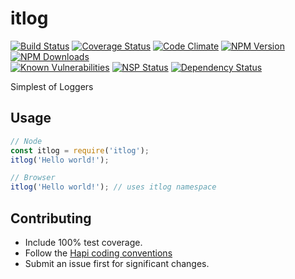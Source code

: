 # itlog
[![Build Status](https://travis-ci.org/genediazjr/itlog.svg?branch=master)](https://travis-ci.org/genediazjr/itlog)
[![Coverage Status](https://coveralls.io/repos/github/genediazjr/itlog/badge.svg?branch=master)](https://coveralls.io/github/genediazjr/itlog?branch=master)
[![Code Climate](https://codeclimate.com/github/genediazjr/itlog/badges/gpa.svg)](https://codeclimate.com/github/genediazjr/itlog)
[![NPM Version](https://badge.fury.io/js/itlog.svg)](https://www.npmjs.com/itlog)
[![NPM Downloads](https://img.shields.io/npm/dt/itlog.svg?maxAge=2592000)](https://www.npmjs.com/itlog)<br>
[![Known Vulnerabilities](https://snyk.io/test/github/genediazjr/itlog/badge.svg)](https://snyk.io/test/github/genediazjr/itlog)
[![NSP Status](https://nodesecurity.io/orgs/genediazjr/projects/633aba2a-177b-49a6-bb4e-121136749642/badge)](https://nodesecurity.io/orgs/genediazjr/projects/633aba2a-177b-49a6-bb4e-121136749642)
[![Dependency Status](https://david-dm.org/genediazjr/itlog.svg)](https://david-dm.org/genediazjr/itlog)

Simplest of Loggers

## Usage

```js
// Node
const itlog = require('itlog');
itlog('Hello world!');
```

```js
// Browser
itlog('Hello world!'); // uses itlog namespace
```

## Contributing
* Include 100% test coverage.
* Follow the [Hapi coding conventions](http://hapijs.com/styleguide)
* Submit an issue first for significant changes.

